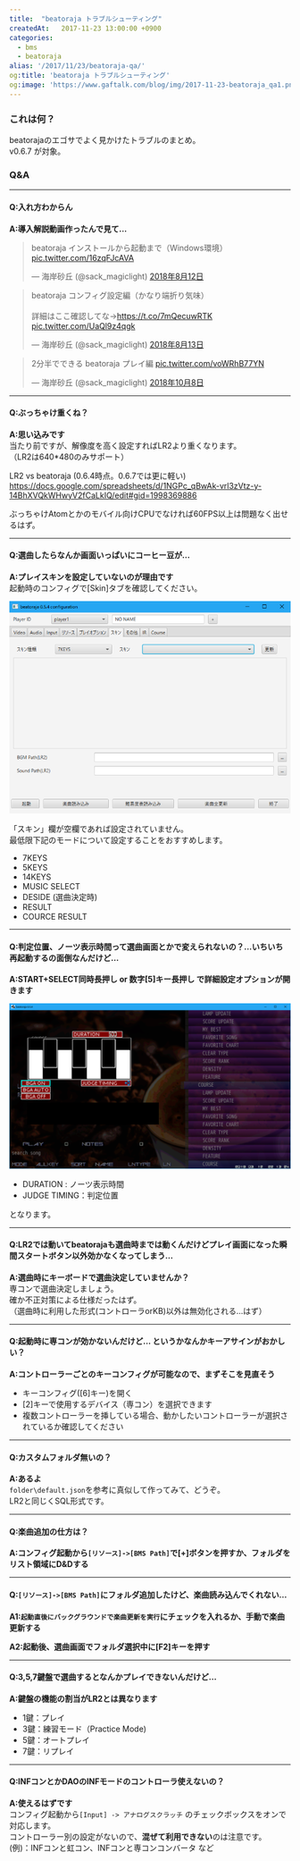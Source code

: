 ```yaml
---
title:  "beatoraja トラブルシューティング"
createdAt:   2017-11-23 13:00:00 +0900
categories: 
  - bms
  - beatoraja
alias: '/2017/11/23/beatoraja-qa/'
og:title: 'beatoraja トラブルシューティング'
og:image: 'https://www.gaftalk.com/blog/img/2017-11-23-beatoraja_qa1.png'
---
```


### これは何？

beatorajaのエゴサでよく見かけたトラブルのまとめ。  
v0.6.7 が対象。

### Q&A
***

#### Q:入れ方わからん

**A:導入解説動画作ったんで見て…**  

<blockquote class="twitter-tweet" data-lang="ja"><p lang="ja" dir="ltr">beatoraja インストールから起動まで（Windows環境） <a href="https://t.co/16zqFJcAVA">pic.twitter.com/16zqFJcAVA</a></p>&mdash; 海岸砂丘 (@sack_magiclight) <a href="https://twitter.com/sack_magiclight/status/1028612578719592448?ref_src=twsrc%5Etfw">2018年8月12日</a></blockquote>

<blockquote class="twitter-tweet" data-lang="ja"><p lang="ja" dir="ltr">beatoraja コンフィグ設定編（かなり端折り気味）<br><br>詳細はここ確認してな→<a href="https://t.co/7mQecuwRTK">https://t.co/7mQecuwRTK</a> <a href="https://t.co/UaQl9z4qgk">pic.twitter.com/UaQl9z4qgk</a></p>&mdash; 海岸砂丘 (@sack_magiclight) <a href="https://twitter.com/sack_magiclight/status/1029019509946867719?ref_src=twsrc%5Etfw">2018年8月13日</a></blockquote>

<blockquote class="twitter-tweet" data-lang="ja"><p lang="ja" dir="ltr">2分半でできる beatoraja プレイ編 <a href="https://t.co/voWRhB77YN">pic.twitter.com/voWRhB77YN</a></p>&mdash; 海岸砂丘 (@sack_magiclight) <a href="https://twitter.com/sack_magiclight/status/1049313119690838017?ref_src=twsrc%5Etfw">2018年10月8日</a></blockquote>

***

#### Q:ぶっちゃけ重くね？

**A:思い込みです**  
当たり前ですが、解像度を高く設定すればLR2より重くなります。  
（LR2は640*480のみサポート）

LR2 vs beatoraja (0.6.4時点。0.6.7では更に軽い)
https://docs.google.com/spreadsheets/d/1NGPc_qBwAk-vrl3zVtz-y-14BhXVQkWHwyV2fCaLkIQ/edit#gid=1998369886

ぶっちゃけAtomとかのモバイル向けCPUでなければ60FPS以上は問題なく出せるはず。

***
#### Q:選曲したらなんか画面いっぱいにコーヒー豆が…

**A:プレイスキンを設定していないのが理由です**  
起動時のコンフィグで[Skin]タブを確認してください。

![](/blog/img/2017-11-23-beatoraja_qa1.png)

「スキン」欄が空欄であれば設定されていません。  
最低限下記のモードについて設定することをおすすめします。
* 7KEYS
* 5KEYS
* 14KEYS
* MUSIC SELECT
* DESIDE (選曲決定時)
* RESULT
* COURCE RESULT

***
#### Q:判定位置、ノーツ表示時間って選曲画面とかで変えられないの？…いちいち再起動するの面倒なんだけど…

**A:START+SELECT同時長押し or 数字[5]キー長押し で詳細設定オプションが開きます**  

![](/blog/img/2017-11-23-beatoraja_qa2.png)

* DURATION : ノーツ表示時間
* JUDGE TIMING：判定位置

となります。

***
#### Q:LR2では動いてbeatorajaも選曲時までは動くんだけどプレイ画面になった瞬間スタートボタン以外効かなくなってしまう…

**A:選曲時にキーボードで選曲決定していませんか？**  
専コンで選曲決定しましょう。  
確か不正対策による仕様だったはず。  
（選曲時に利用した形式(コントローラorKB)以外は無効化される…はず）

***
#### Q:起動時に専コンが効かないんだけど… というかなんかキーアサインがおかしい？

**A:コントローラーごとのキーコンフィグが可能なので、まずそこを見直そう**  
* キーコンフィグ([6]キー)を開く
* [2]キーで使用するデバイス（専コン）を選択できます
* 複数コントローラーを挿している場合、動かしたいコントローラーが選択されているか確認してください

***
#### Q:カスタムフォルダ無いの？

**A:あるよ**  
`folder\default.json`を参考に真似して作ってみて、どうぞ。  
LR2と同じくSQL形式です。

***
#### Q:楽曲追加の仕方は？

**A:コンフィグ起動から`[リソース]->[BMS Path]`で[+]ボタンを押すか、フォルダをリスト領域にD&Dする**  

***
#### Q:`[リソース]->[BMS Path]`にフォルダ追加したけど、楽曲読み込んでくれない…

**A1:`起動直後にバックグラウンドで楽曲更新を実行`にチェックを入れるか、手動で楽曲更新する**  

**A2:起動後、選曲画面でフォルダ選択中に[F2]キーを押す**  

***
#### Q:3,5,7鍵盤で選曲するとなんかプレイできないんだけど…

**A:鍵盤の機能の割当がLR2とは異なります**  

* 1鍵：プレイ
* 3鍵：練習モード（Practice Mode)
* 5鍵：オートプレイ
* 7鍵：リプレイ

***
#### Q:INFコンとかDAOのINFモードのコントローラ使えないの？

**A:使えるはずです**  
コンフィグ起動から`[Input] -> アナログスクラッチ` のチェックボックスをオンで対応します。  
コントローラー別の設定がないので、**混ぜて利用できない**のは注意です。  
(例)：INFコンと虹コン、INFコンと専コンコンバータ など

